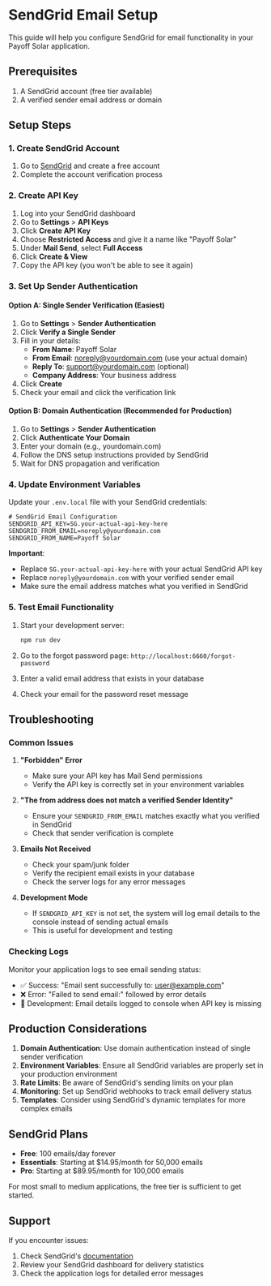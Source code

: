 # SendGrid Email Setup

This guide will help you configure SendGrid for email functionality in your Payoff Solar application.

## Prerequisites

1. A SendGrid account (free tier available)
2. A verified sender email address or domain

## Setup Steps

### 1. Create SendGrid Account

1. Go to [SendGrid](https://sendgrid.com/) and create a free account
2. Complete the account verification process

### 2. Create API Key

1. Log into your SendGrid dashboard
2. Go to **Settings** > **API Keys**
3. Click **Create API Key**
4. Choose **Restricted Access** and give it a name like "Payoff Solar"
5. Under **Mail Send**, select **Full Access**
6. Click **Create & View**
7. Copy the API key (you won't be able to see it again)

### 3. Set Up Sender Authentication

#### Option A: Single Sender Verification (Easiest)
1. Go to **Settings** > **Sender Authentication**
2. Click **Verify a Single Sender**
3. Fill in your details:
   - **From Name**: Payoff Solar
   - **From Email**: noreply@yourdomain.com (use your actual domain)
   - **Reply To**: support@yourdomain.com (optional)
   - **Company Address**: Your business address
4. Click **Create**
5. Check your email and click the verification link

#### Option B: Domain Authentication (Recommended for Production)
1. Go to **Settings** > **Sender Authentication**
2. Click **Authenticate Your Domain**
3. Enter your domain (e.g., yourdomain.com)
4. Follow the DNS setup instructions provided by SendGrid
5. Wait for DNS propagation and verification

### 4. Update Environment Variables

Update your `.env.local` file with your SendGrid credentials:

```env
# SendGrid Email Configuration
SENDGRID_API_KEY=SG.your-actual-api-key-here
SENDGRID_FROM_EMAIL=noreply@yourdomain.com
SENDGRID_FROM_NAME=Payoff Solar
```

**Important**: 
- Replace `SG.your-actual-api-key-here` with your actual SendGrid API key
- Replace `noreply@yourdomain.com` with your verified sender email
- Make sure the email address matches what you verified in SendGrid

### 5. Test Email Functionality

1. Start your development server:
   ```bash
   npm run dev
   ```

2. Go to the forgot password page: `http://localhost:6660/forgot-password`

3. Enter a valid email address that exists in your database

4. Check your email for the password reset message

## Troubleshooting

### Common Issues

1. **"Forbidden" Error**
   - Make sure your API key has Mail Send permissions
   - Verify the API key is correctly set in your environment variables

2. **"The from address does not match a verified Sender Identity"**
   - Ensure your `SENDGRID_FROM_EMAIL` matches exactly what you verified in SendGrid
   - Check that sender verification is complete

3. **Emails Not Received**
   - Check your spam/junk folder
   - Verify the recipient email exists in your database
   - Check the server logs for any error messages

4. **Development Mode**
   - If `SENDGRID_API_KEY` is not set, the system will log email details to the console instead of sending actual emails
   - This is useful for development and testing

### Checking Logs

Monitor your application logs to see email sending status:
- ✅ Success: "Email sent successfully to: user@example.com"
- ❌ Error: "Failed to send email:" followed by error details
- 📧 Development: Email details logged to console when API key is missing

## Production Considerations

1. **Domain Authentication**: Use domain authentication instead of single sender verification
2. **Environment Variables**: Ensure all SendGrid variables are properly set in your production environment
3. **Rate Limits**: Be aware of SendGrid's sending limits on your plan
4. **Monitoring**: Set up SendGrid webhooks to track email delivery status
5. **Templates**: Consider using SendGrid's dynamic templates for more complex emails

## SendGrid Plans

- **Free**: 100 emails/day forever
- **Essentials**: Starting at $14.95/month for 50,000 emails
- **Pro**: Starting at $89.95/month for 100,000 emails

For most small to medium applications, the free tier is sufficient to get started.

## Support

If you encounter issues:
1. Check SendGrid's [documentation](https://docs.sendgrid.com/)
2. Review your SendGrid dashboard for delivery statistics
3. Check the application logs for detailed error messages
